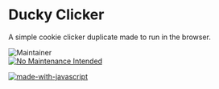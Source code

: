 # Ducky Clicker
A simple cookie clicker duplicate made to run in the browser.

![Maintainer](https://img.shields.io/badge/maintainer-SwiftGuard1-blue)  
[![No Maintenance Intended](http://unmaintained.tech/badge.svg)](http://unmaintained.tech/)  
  
[![made-with-javascript](https://img.shields.io/badge/Made%20with-JavaScript-1f425f.svg)](https://www.javascript.com)
